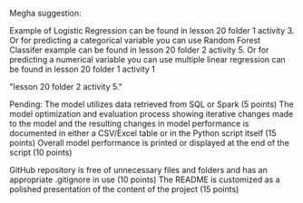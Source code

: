 
Megha suggestion:

Example of Logistic Regression can be found in lesson 20 folder 1 activity 3. Or for predicting a categorical variable you can use Random Forest Classifer example can be found in lesson 20 folder 2 activity 5. Or for predicting a numerical variable you can use multiple linear regression can be found in lesson 20 folder 1 activity 1

"lesson 20 folder 2 activity 5."


Pending:
The model utilizes data retrieved from SQL or Spark (5 points)
The model optimization and evaluation process showing iterative changes made to the model and the resulting changes in model performance is documented in either a CSV/Excel table or in the Python script itself (15 points)
Overall model performance is printed or displayed at the end of the script (10 points)

GitHub repository is free of unnecessary files and folders and has an appropriate .gitignore in use (10 points)
The README is customized as a polished presentation of the content of the project (15 points)